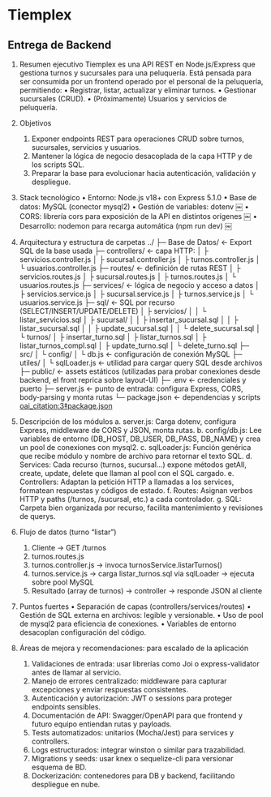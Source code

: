 # Tiemplex
## Entrega de Backend 

1. Resumen ejecutivo
Tiemplex es una API REST en Node.js/Express que gestiona turnos y sucursales para una peluquería. Está pensada para ser consumida por un frontend operado por el personal de la peluquería, permitiendo:
	•	Registrar, listar, actualizar y eliminar turnos.
	•	Gestionar sucursales (CRUD).
	•	(Próximamente) Usuarios y servicios de peluquería.

2. Objetivos
	1.	Exponer endpoints REST para operaciones CRUD sobre turnos, sucursales, servicios y usuarios.
	2.	Mantener la lógica de negocio desacoplada de la capa HTTP y de los scripts SQL.
	3.	Preparar la base para evolucionar hacia autenticación, validación y despliegue.

3. Stack tecnológico
	•	Entorno: Node.js v18+ con Express 5.1.0
	•	Base de datos: MySQL (conector mysql2)
	•	Gestión de variables: dotenv  ￼
	•	CORS: librería cors para exposición de la API en distintos orígenes  ￼
	•	Desarrollo: nodemon para recarga automática (npm run dev)  ￼

4. Arquitectura y estructura de carpetas
../
├─ Base de Datos/                  ← Export SQL de la base usada
├─ controllers/                    ← capa HTTP:
│   ├ servicios.controller.js
│   ├ sucursal.controller.js
│   ├ turnos.controller.js
│   └ usuarios.controller.js
├─ routes/                         ← definición de rutas REST
│   ├ servicios.routes.js
│   ├ sucursal.routes.js
│   ├ turnos.routes.js
│   └ usuarios.routes.js
├─ services/                       ← lógica de negocio y acceso a datos
│   ├ servicios.service.js
│   ├ sucursal.service.js
│   ├ turnos.service.js
│   └ usuarios.service.js
├─ sql/                            ← SQL por recurso (SELECT/INSERT/UPDATE/DELETE)
│   ├ servicios/
│   │   └ listar_servicios.sql
│   ├ sucursal/
│   │   ├ insertar_sucursal.sql
│   │   ├ listar_sucursal.sql
│   │   ├ update_sucursal.sql
│   │   └ delete_sucursal.sql
│   └ turnos/
│       ├ insertar_turno.sql
│       ├ listar_turnos.sql
│       ├ listar_turnos_compl.sql
│       ├ update_turno.sql
│       └ delete_turno.sql
├─ src/
│   └ config/
│       └ db.js                   ← configuración de conexión MySQL
├─ utiles/
│   └ sqlLoader.js                ← utilidad para cargar query SQL desde archivos
├─ public/                         ← assets estáticos (utilizadas para probar conexiones desde backend, el front reprica sobre layout-UI)
├─ .env                            ← credenciales y puerto
├─ server.js                       ← punto de entrada: configura Express, CORS, body-parsing y monta rutas
└─ package.json                    ← dependencias y scripts  [oai_citation:3‡package.json](file-service://file-4vJxTHkfs8QCYy3NqHcHUZ)


1. Descripción de los módulos
	a. server.js: Carga dotenv, configura Express, middleware de CORS y JSON, monta rutas.
	b. config/db.js: Lee variables de entorno (DB_HOST, DB_USER, DB_PASS, DB_NAME) y crea un pool de conexiones con mysql2.
	c. sqlLoader.js: Función genérica que recibe módulo y nombre de archivo para retornar el texto SQL.
	d. Services: Cada recurso (turnos, sucursal…) expone métodos getAll, create, update, delete que llaman al pool con el SQL cargado.
	e. Controllers: Adaptan la petición HTTP a llamadas a los services, formatean respuestas y códigos de estado.
	f. Routes: Asignan verbos HTTP y paths (/turnos, /sucursal, etc.) a cada controlador.
	g. SQL: Carpeta bien organizada por recurso, facilita mantenimiento y revisiones de querys.

2. Flujo de datos (turno “listar”)
	1.	Cliente → GET /turnos
	2.	turnos.routes.js
	3.	turnos.controller.js → invoca turnosService.listarTurnos()
	4.	turnos.service.js → carga listar_turnos.sql via sqlLoader → ejecuta sobre pool MySQL
	5.	Resultado (array de turnos) → controller → responde JSON al cliente

3. Puntos fuertes
	•	Separación de capas (controllers/services/routes)
	•	Gestión de SQL externa en archivos: legible y versionable.
	•	Uso de pool de mysql2 para eficiencia de conexiones.
	•	Variables de entorno desacoplan configuración del código.

4. Áreas de mejora y recomendaciones: para escalado de la aplicación 
	1.	Validaciones de entrada: usar librerías como Joi o express-validator antes de llamar al servicio.
	2.	Manejo de errores centralizado: middleware para capturar excepciones y enviar respuestas consistentes.
	3.	Autenticación y autorización: JWT o sessions para proteger endpoints sensibles.
	4.	Documentación de API: Swagger/OpenAPI para que frontend y futuro equipo entiendan rutas y payloads.
	5.	Tests automatizados: unitarios (Mocha/Jest) para services y controllers.
	6.	Logs estructurados: integrar winston o similar para trazabilidad.
	7.	Migrations y seeds: usar knex o sequelize-cli para versionar esquema de BD.
	8.	Dockerización: contenedores para DB y backend, facilitando despliegue en nube.